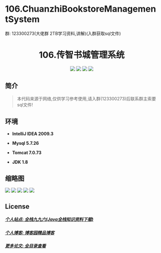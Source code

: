 
# 106.ChuanzhiBookstoreManagementSystem

<p>群: 123300273(大佬群 2TB学习资料,讲解)(入群获取sql文件)</p>

<p><h1 align="center">106.传智书城管理系统</h1></p>


<p align="center">
	<img src="https://img.shields.io/badge/jdk-1.8-orange.svg"/>
    <img src="https://img.shields.io/badge/spring-5.x-lightgrey.svg"/>
    <img src="https://img.shields.io/badge/springmvc-3.x-blue.svg"/>
    <img src="https://img.shields.io/badge/mybatis-3.x-yellow.svg"/>
</p>

## 简介


> 本代码来源于网络,仅供学习参考使用,请入群(123300273)后联系群主索要sql文件!



## 环境

- <b>IntelliJ IDEA 2009.3</b>

- <b>Mysql 5.7.26</b>

- <b>Tomcat 7.0.73</b>

- <b>JDK 1.8</b>




## 缩略图

![](https://img2022.cnblogs.com/blog/588112/202203/588112-20220320174225073-1760151015.png)
![](https://img2022.cnblogs.com/blog/588112/202206/588112-20220611163012085-1894789993.png)
![](https://img2022.cnblogs.com/blog/588112/202206/588112-20220611163017902-2138272070.png)
![](https://img2022.cnblogs.com/blog/588112/202206/588112-20220611163021913-946656321.png)
![](https://img2022.cnblogs.com/blog/588112/202206/588112-20220611163025851-1333241973.png)


## License

##### [个人站点: 全栈九九六(Java全栈知识资料下载)](https://www.blog996.com/)
##### [个人博客: 博客园精品博客](https://www.cnblogs.com/yysbolg/)
##### [更多论文: 全目录查看](https://www.blog996.com/md/2021-09-22-1632317852192.html)


